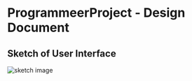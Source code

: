 # ProgrammeerProject - Design Document

## Sketch of User Interface
![sketch image](https://github.com/romanlakerveld/ProgProj/blob/master/doc/DesignV2.bmp?raw=true)
